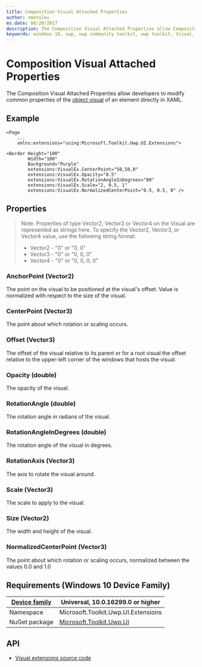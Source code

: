 ```yaml
---
title: Composition Visual Attached Properties
author: nmetulev
ms.date: 08/20/2017
description: The Composition Visual Attached Properties allow Composition Visual Properties to be modified directly in XAML
keywords: windows 10, uwp, uwp community toolkit, uwp toolkit, Visual, composition, xaml, attached property
---
```


# Composition Visual Attached Properties

The Composition Visual Attached Properties allow developers to modify common properties of the [object visual](/uwp/api/Windows.UI.Composition.Visual) of an element directly in XAML. 

## Example

```xaml
<Page
    ...
    xmlns:extensions="using:Microsoft.Toolkit.Uwp.UI.Extensions">

<Border Height="100"
		Width="100"
		Background="Purple"
		extensions:VisualEx.CenterPoint="50,50,0"
		extensions:VisualEx.Opacity="0.5"
		extensions:VisualEx.RotationAngleInDegrees="80"
		extensions:VisualEx.Scale="2, 0.5, 1"
		extensions:VisualEx.NormalizedCenterPoint="0.5, 0.5, 0" />
```

## Properties

> Note. Properties of type Vector2, Vector3 or Vector4 on the Visual are represented as strings here. To specify the Vector2, Vector3, or Vector4 value, use the following string format:
> * Vector2 - "0" or "0, 0"
> * Vector3 - "0" or "0, 0, 0"
> * Vector4 - "0" or "0, 0, 0, 0"

### AnchorPoint (Vector2)
The point on the visual to be positioned at the visual's offset. Value is normalized with respect to the size of the visual.

### CenterPoint (Vector3)
The point about which rotation or scaling occurs. 

### Offset (Vector3)
The offset of the visual relative to its parent or for a root visual the offset relative to the upper-left corner of the windows that hosts the visual. 

### Opacity (double)
The opacity of the visual.

### RotationAngle (double)
The rotation angle in radians of the visual.

### RotationAngleInDegrees (double)
The rotation angle of the visual in degrees.

### RotationAxis (Vector3)
The axis to rotate the visual around. 

### Scale (Vector3)
The scale to apply to the visual.

### Size (Vector2)
The width and height of the visual.

### NormalizedCenterPoint (Vector3)
The point about which rotation or scaling occurs, normalized between the values 0.0 and 1.0

## Requirements (Windows 10 Device Family)

| [Device family](/windows/uwp/get-started/universal-application-platform-guide) | Universal, 10.0.16299.0 or higher |
| --- | --- |
| Namespace | Microsoft.Toolkit.Uwp.UI.Extensions |
| NuGet package | [Microsoft.Toolkit.Uwp.UI](https://www.nuget.org/packages/Microsoft.Toolkit.Uwp.UI/) |

## API

* [Visual extensions source code](https://github.com/Microsoft/UWPCommunityToolkit/blob/master/Microsoft.Toolkit.Uwp.UI/Extensions/Visual/VisualEx.cs)